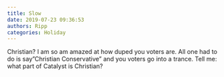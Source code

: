 ```yaml
---
title: Slow
date: 2019-07-23 09:36:53
authors: Ripp
categories: Holiday
---
```


 Christian?    I am so am amazed at how duped you voters are.   All one had to do is say”Christian Conservative” and you voters go into a trance.   Tell me:  what part of Catalyst is Christian?